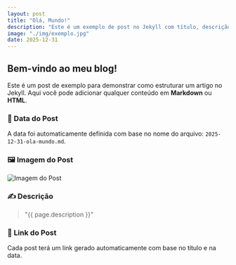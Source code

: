 ```yaml
---
layout: post
title: "Olá, Mundo!"
description: "Este é um exemplo de post no Jekyll com título, descrição, imagem e data automática."
image: "./img/exemplo.jpg"
date: 2025-12-31
---
```


## Bem-vindo ao meu blog!

Este é um post de exemplo para demonstrar como estruturar um artigo no Jekyll. Aqui você pode adicionar qualquer conteúdo em **Markdown** ou **HTML**.

### 📅 Data do Post
A data foi automaticamente definida com base no nome do arquivo: `2025-12-31-ola-mundo.md`.

### 🖼️ Imagem do Post
<img src="{{ page.image }}" alt="Imagem do Post" style="max-width:100%;border-radius:4px;">


### ✍️ Descrição
> "{{ page.description }}"

### 🔗 Link do Post
Cada post terá um link gerado automaticamente com base no título e na data.

